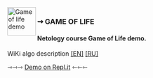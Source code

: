<img src="https://upload.wikimedia.org/wikipedia/commons/9/96/Animated_glider_emblem.gif" alt="Game of life demo" align="left" width="65" margin="10">
<h3>&#8669; GAME OF LIFE</h3>

#### Netology course Game of Life demo.

WiKi algo description [[EN]](https://en.wikipedia.org/wiki/Conway's_Game_of_Life) [[RU]](https://ru.wikipedia.org/wiki/%D0%98%D0%B3%D1%80%D0%B0_%C2%AB%D0%96%D0%B8%D0%B7%D0%BD%D1%8C%C2%BB)

&#8702;&#8702;&#8702; [Demo on Repl.it](https://replit.com/@archimage/CPPCurs1Life) &#8701;&#8701;&#8701;
